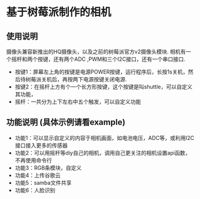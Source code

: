 # 基于树莓派制作的相机
## 使用说明
摄像头兼容新推出的HQ摄像头，以及之前的树莓派官方v2摄像头模块.  相机有一个摇杆和两个按键，还有两个ADC ,PWM和三个I2C接口，还有一个串口接口.
- 按键1：屏幕左上角的按键是电源POWER按键，运行程序后，长按1s关机，然后待树莓派关机后，再按两下电源按键关闭电源.
- 按键2：在摇杆上方有个一个长方形按键，这个按键是叫shuttle，可以自定义其功能，
- 摇杆：一共分为上下左右中五个触发，可以自定义功能

## 功能说明 (具体示例请看example)
- 功能1：可以显示自定义的内容于相机画面，如电池电压，ADC等，或利用I2C接口接入更多的传感器
- 功能2：可以用摇杆等diy自己的相机，调用自己更关注的相机设置api函数，不再使用命令行
- 功能3：RGB条模块，自定义
- 功能4：上传谷歌云
- 功能5：samba文件共享
- 功能6：人脸识别